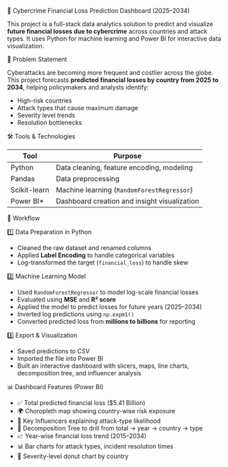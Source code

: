 🔐 Cybercrime Financial Loss Prediction Dashboard (2025–2034)

This project is a full-stack data analytics solution to predict and visualize **future financial losses due to cybercrime** across countries and attack types. It uses Python for machine learning and Power BI for interactive data visualization.

📌 Problem Statement

Cyberattacks are becoming more frequent and costlier across the globe. This project forecasts **predicted financial losses by country from 2025 to 2034**, helping policymakers and analysts identify:
- High-risk countries
- Attack types that cause maximum damage
- Severity level trends
- Resolution bottlenecks

🛠 Tools & Technologies

| Tool            | Purpose                                       |
|------------------|-----------------------------------------------|
| Python      | Data cleaning, feature encoding, modeling     |
| Pandas      | Data preprocessing                            |
| Scikit-learn | Machine learning (`RandomForestRegressor`)    |
| Power BI*    | Dashboard creation and insight visualization  |

🧠 Workflow

1️⃣ Data Preparation in Python
- Cleaned the raw dataset and renamed columns
- Applied **Label Encoding** to handle categorical variables
- Log-transformed the target (`financial_loss`) to handle skew

2️⃣ Machine Learning Model
- Used `RandomForestRegressor` to model log-scale financial losses
- Evaluated using **MSE** and **R² score**
- Applied the model to predict losses for future years (2025–2034)
- Inverted log predictions using `np.expm1()`
- Converted predicted loss from **millions to billions** for reporting

3️⃣ Export & Visualization
- Saved predictions to CSV
- Imported the file into Power BI
- Built an interactive dashboard with slicers, maps, line charts, decomposition tree, and influencer analysis

📊 Dashboard Features (Power BI)

- ✅ Total predicted financial loss ($5.41 Billion)
- 🌍 Choropleth map showing country-wise risk exposure
- 🧠 Key Influencers explaining attack-type likelihood
- 🔄 Decomposition Tree to drill from total → year → country → type
- 📈 Year-wise financial loss trend (2015–2034)
- 📊 Bar charts for attack types, incident resolution times
- 🧩 Severity-level donut chart by country

 







